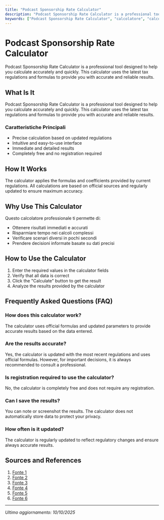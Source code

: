 ```yaml
---
title: "Podcast Sponsorship Rate Calculator"
description: "Podcast Sponsorship Rate Calculator is a professional tool designed to help you calculate accurately and quickly. This calculator uses the latest tax regulations and formulas to provide you with accurate and reliable results."
keywords: ["Podcast Sponsorship Rate Calculator", "calcolatore", "calcolo online"]
---
```


# Podcast Sponsorship Rate Calculator

Podcast Sponsorship Rate Calculator is a professional tool designed to help you calculate accurately and quickly. This calculator uses the latest tax regulations and formulas to provide you with accurate and reliable results.

## What Is It

Podcast Sponsorship Rate Calculator is a professional tool designed to help you calculate accurately and quickly. This calculator uses the latest tax regulations and formulas to provide you with accurate and reliable results.

### Caratteristiche Principali

- Precise calculation based on updated regulations
- Intuitive and easy-to-use interface
- Immediate and detailed results
- Completely free and no registration required

## How It Works

The calculator applies the formulas and coefficients provided by current regulations. All calculations are based on official sources and regularly updated to ensure maximum accuracy.

## Why Use This Calculator

Questo calcolatore professionale ti permette di:

- Ottenere risultati immediati e accurati
- Risparmiare tempo nei calcoli complessi
- Verificare scenari diversi in pochi secondi
- Prendere decisioni informate basate su dati precisi

## How to Use the Calculator

1. Enter the required values in the calculator fields
2. Verify that all data is correct
3. Click the "Calculate" button to get the result
4. Analyze the results provided by the calculator

## Frequently Asked Questions (FAQ)

### How does this calculator work?

The calculator uses official formulas and updated parameters to provide accurate results based on the data entered.

### Are the results accurate?

Yes, the calculator is updated with the most recent regulations and uses official formulas. However, for important decisions, it is always recommended to consult a professional.

### Is registration required to use the calculator?

No, the calculator is completely free and does not require any registration.

### Can I save the results?

You can note or screenshot the results. The calculator does not automatically store data to protect your privacy.

### How often is it updated?

The calculator is regularly updated to reflect regulatory changes and ensure always accurate results.

## Sources and References

1. [Fonte 1](https://adopter.media/podcast-advertising-rates-explained/)
2. [Fonte 2](https://www.businessreverb.com/podcast-revenue-calculator/)
3. [Fonte 3](https://influencermarketinghub.com/podcast-sponsorship-ad-rates/)
4. [Fonte 4](https://rephonic.com/blog/podcast-ad-rates/)
5. [Fonte 5](https://www.quora.com/How-can-a-business-calculate-if-its-worth-it-to-sponsor-a-podcast-In-other-words-how-do-you-calculate-what-a-podcast-impression-is-worth)
6. [Fonte 6](https://www.eofire.com/podcast-sponsorships/)

---

*Ultimo aggiornamento: 10/10/2025*
